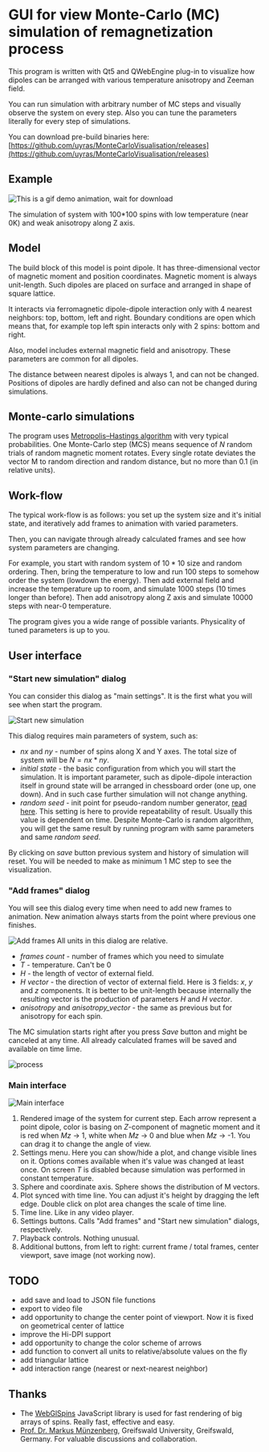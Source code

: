 # GUI for view Monte-Carlo (MC) simulation of remagnetization process

This program is written with Qt5 and QWebEngine plug-in to visualize how dipoles can be arranged
with various temperature anisotropy and Zeeman field.

You can run simulation with arbitrary number of MC steps and visually observe the system on every step.
Also you can tune the parameters literally for every step of simulations.

You can download pre-build binaries here: [https://github.com/uyras/MonteCarloVisualisation/releases](https://github.com/uyras/MonteCarloVisualisation/releases)

## Example

![This is a gif demo animation, wait for download](docs/images/demo.gif)

The simulation of system with 100\*100 spins with low temperature (near 0K) and weak anisotropy along Z axis.

## Model

The build block of this model is point dipole. It has three-dimensional vector of magnetic moment and position coordinates. Magnetic moment is always unit-length. Such dipoles are placed on surface and arranged in shape of square lattice.

It interacts via ferromagnetic dipole-dipole interaction only with 4 nearest neighbors: top, bottom, left and right. Boundary conditions are open which means that, for example top left spin interacts only with 2 spins: bottom and right.

Also, model includes external magnetic field and anisotropy. These parameters are common for all dipoles.

The distance between nearest dipoles is always 1, and can not be changed. Positions of dipoles are hardly defined and also can not be changed during simulations. 

## Monte-carlo simulations

The program uses [Metropolis–Hastings algorithm](https://en.wikipedia.org/wiki/Metropolis%E2%80%93Hastings_algorithm) with very typical probabilities. One Monte-Carlo step (MCS) means sequence of $`N`$ random trials of random magnetic moment rotates. Every single rotate deviates the vector M to random direction and random distance, but no more than 0.1 (in relative units). 

## Work-flow

The typical work-flow is as follows: you set up the system size and it's initial state, and iteratively add frames to animation with varied parameters.

Then, you can navigate through already calculated frames and see how system parameters are changing.

For example, you start with random system of $`10*10`$ size and random ordering. Then, bring the temperature to low and run 100 steps to somehow order the system (lowdown the energy). Then add external field and increase the temperature up to room, and simulate 1000 steps (10 times longer than before). Then add anisotropy along Z axis and simulate 10000 steps with near-0 temperature.

The program gives you a wide range of possible variants. Physicality of tuned parameters is up to you.

## User interface

### "Start new simulation" dialog

You can consider this dialog as "main settings". It is the first what you will see when start the program.

![Start new simulation](docs/images/systemSettings.png)

This dialog requires main parameters of system, such as:
* _nx_ and _ny_ - number of spins along X and Y axes. The total size of system will be $`N=nx*ny`$.
* _initial state_ - the basic configuration from which you will start the simulation. It is important parameter, such as dipole-dipole interaction itself in ground state will be arranged in chessboard order (one up, one down). And in such case further simulation will not change anything.
* _random seed_ - init point for pseudo-random number generator, [read here](https://en.wikipedia.org/wiki/Random_seed). This setting is here to provide repeatability of result. Usually this value is dependent on time. Despite Monte-Carlo is random algorithm, you will get the same result by running program with same parameters and same _random seed_.

By clicking on _save_ button previous system and history of simulation will reset. You will be needed to make as minimum 1 MC step to see the visualization.

### "Add frames" dialog

You will see this dialog every time when need to add new frames to animation. New animation always starts from the point where previous one finishes.

![Add frames](docs/images/addFrames.png)
All units in this dialog are relative.

* _frames count_ - number of frames which you need to simulate
* _T_ - temperature. Can't be 0
* _H_ - the length of vector of external field.
* _H vector_ - the direction of vector of external field. Here is 3 fields: _x_, _y_ and _z_ components. It is better to be unit-length because internally the resulting vector is the production of parameters _H_ and _H vector_.
* _anisotropy_ and _anisotropy_vector_ - the same as previous but for anisotropy for each spin.

The MC simulation starts right after you press _Save_ button and might be canceled at any time. All already calculated frames will be saved and available on time lime.

![process](docs/images/process.png)

### Main interface

![Main interface](docs/images/interface2.png)

1. Rendered image of the system for current step. Each arrow represent a point dipole, color is basing on _Z_-component of magnetic moment and it is red when _Mz_ -> 1, white when _Mz_ -> 0 and blue when _Mz_ -> -1. You can drag it to change the angle of view.
2. Settings menu. Here you can show/hide a plot, and change visible lines on it. Options comes available when it's value was changed at least once. On screen _T_ is disabled because simulation was performed in constant temperature.
3. Sphere and coordinate axis. Sphere shows the distribution of M vectors.
4. Plot synced with time line. You can adjust it's height by dragging the left edge. Double click on plot area changes the scale of time line.
5. Time line. Like in any video player.
6. Settings buttons. Calls "Add frames" and "Start new simulation" dialogs, respectively.
7. Playback controls. Nothing unusual.
8. Additional buttons, from left to right: current frame /  total frames, center viewport, save image (not working now). 

## TODO
* add save and load to JSON file functions
* export to video file
* add opportunity to change the center point of viewport. Now it is fixed on geometrical center of lattice
* improve the Hi-DPI support
* add opportunity to change the color scheme of arrows
* add function to convert all units to relative/absolute values on the fly
* add triangular lattice
* add interaction range (nearest or next-nearest neighbor)

## Thanks
* The [WebGlSpins](https://github.com/FlorianRhiem/WebGLSpins.js/) JavaScript library is used for fast rendering of big arrays of spins. Really fast, effective and easy.
* [Prof. Dr. Markus Münzenberg](https://physik.uni-greifswald.de/en/research-groups/interface-and-surface-physics-prof-markus-muenzenberg/team/team/group-members/markus/), Greifswald University, Greifswald, Germany. For valuable discussions and collaboration.
